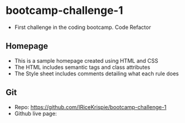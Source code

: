 # bootcamp-challenge-1
* First challenge in the coding bootcamp. Code Refactor

## Homepage
* This is a sample homepage created using HTML and CSS
* The HTML includes semantic tags and class attributes
* The Style sheet includes comments detailing what each rule does
## Git
* Repo: https://github.com/IRiceKrispie/bootcamp-challenge-1
* Github live page: 
